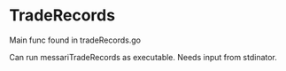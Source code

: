 # TradeRecords

Main func found in tradeRecords.go

Can run messariTradeRecords as executable. Needs input from stdinator.
